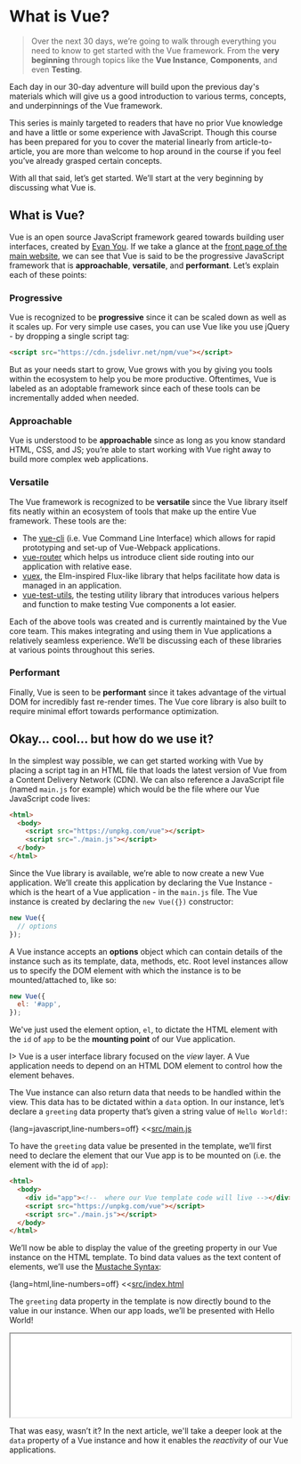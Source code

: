 # What is Vue?

> Over the next 30 days, we’re going to walk through everything you need to know to get started with the Vue framework. From the **very beginning** through topics like the **Vue Instance**, **Components**, and even **Testing**.

Each day in our 30-day adventure will build upon the previous day's materials which will give us a good introduction to various terms, concepts, and underpinnings of the Vue framework.

This series is mainly targeted to readers that have no prior Vue knowledge and have a little or some experience with JavaScript. Though this course has been prepared for you to cover the material linearly from article-to-article, you are more than welcome to hop around in the course if you feel you’ve already grasped certain concepts.

With all that said, let’s get started. We’ll start at the very beginning by discussing what Vue is.

## What is Vue?

Vue is an open source JavaScript framework geared towards building user interfaces, created by [Evan You](https://twitter.com/youyuxi?lang=en). If we take a glance at the [front page of the main website](https://vuejs.org/), we can see that Vue is said to be the progressive JavaScript framework that is **approachable**, **versatile**, and **performant**. Let’s explain each of these points:

### Progressive

Vue is recognized to be **progressive** since it can be scaled down as well as it scales up. For very simple use cases, you can use Vue like you use jQuery - by dropping a single script tag:

```html
<script src="https://cdn.jsdelivr.net/npm/vue"></script>
```

But as your needs start to grow, Vue grows with you by giving you tools within the ecosystem to help you be more productive. Oftentimes, Vue is labeled as an adoptable framework since each of these tools can be incrementally added when needed.

### Approachable

Vue is understood to be **approachable** since as long as you know standard HTML, CSS, and JS; you’re able to start working with Vue right away to build more complex web applications.

### Versatile

The Vue framework is recognized to be **versatile** since the Vue library itself fits neatly within an ecosystem of tools that make up the entire Vue framework. These tools are the:

- The [vue-cli](https://cli.vuejs.org/) (i.e. Vue Command Line Interface) which allows for rapid prototyping and set-up of Vue-Webpack applications.
- [vue-router](https://router.vuejs.org/) which helps us introduce client side routing into our application with relative ease.
- [vuex](https://vuex.vuejs.org/guide/), the Elm-inspired Flux-like library that helps facilitate how data is managed in an application.
- [vue-test-utils](https://vue-test-utils.vuejs.org/), the testing utility library that introduces various helpers and function to make testing Vue components a lot easier.

Each of the above tools was created and is currently maintained by the Vue core team. This makes integrating and using them in Vue applications a relatively seamless experience. We’ll be discussing each of these libraries at various points throughout this series.

### Performant

Finally, Vue is seen to be **performant** since it takes advantage of the virtual DOM for incredibly fast re-render times. The Vue core library is also built to require minimal effort towards performance optimization.

## Okay… cool… but how do we use it?

In the simplest way possible, we can get started working with Vue by placing a script tag in an HTML file that loads the latest version of Vue from a Content Delivery Network (CDN). We can also reference a JavaScript file (named `main.js` for example) which would be the file where our Vue JavaScript code lives:

```html
<html>
  <body>
    <script src="https://unpkg.com/vue"></script>
    <script src="./main.js"></script>
  </body>
</html>
```

Since the Vue library is available, we’re able to now create a new Vue application. We’ll create this application by declaring the Vue Instance - which is the heart of a Vue application - in the `main.js` file. The Vue instance is created by declaring the `new Vue({})` constructor:

```javascript
new Vue({
  // options
});
```

A Vue instance accepts an **options** object which can contain details of the instance such as its template, data, methods, etc. Root level instances allow us to specify the DOM element with which the instance is to be mounted/attached to, like so:

```javascript
new Vue({
  el: '#app',
});
```

We've just used the element option, `el`, to dictate the HTML element with the `id` of `app` to be the **mounting point** of our Vue application.

I> Vue is a user interface library focused on the _view_ layer. A Vue application needs to depend on an HTML DOM element to control how the element behaves.

The Vue instance can also return data that needs to be handled within the view. This data has to be dictated within a `data` option. In our instance, let’s declare a `greeting` data property that’s given a string value of `Hello World!`:

{lang=javascript,line-numbers=off}
<<[src/main.js](./src/main.js)

To have the `greeting` data value be presented in the template, we’ll first need to declare the element that our Vue app is to be mounted on (i.e. the element with the id of `app`):

```html
<html>
  <body>
    <div id="app"><!--  where our Vue template code will live --></div>
    <script src="https://unpkg.com/vue"></script>
    <script src="./main.js"></script>
  </body>
</html>
```

We’ll now be able to display the value of the greeting property in our Vue instance on the HTML template. To bind data values as the text content of elements, we’ll use the [Mustache Syntax](https://vuejs.org/v2/guide/syntax.html#Text):

{lang=html,line-numbers=off}
<<[src/index.html](./src/index.html)

The `greeting` data property in the template is now directly bound to the value in our instance. When our app loads, we’ll be presented with Hello World!

<iframe src='./src/index.html' style='display: block; margin: 0 auto; width: 100%'></iframe>

That was easy, wasn’t it? In the next article, we'll take a deeper look at the `data` property of a Vue instance and how it enables the _reactivity_ of our Vue applications.
